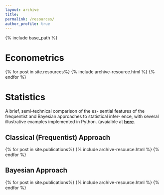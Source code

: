 ```yaml
---
layout: archive
title:
permalink: /resources/
author_profile: true
---
```


{% include base_path %}

# Econometrics


{% for post in site.resources%}
  {% include archive-resource.html %}
{% endfor %}

# Statistics

A brief, semi-technical comparison of the es- sential features of the frequentist and Bayesian approaches to statistical infer- ence, with several illustrative examples implemented in Python. (avaialble at [**here**](https://ertuncaydogdu.github.io/files/Frequentism.and.Bayesianism.pdf).

## Classical (Frequentist) Approach

{% for post in site.publications%}
  {% include archive-resource.html %}
{% endfor %}

## Bayesian Approach

{% for post in site.publications%}
  {% include archive-resource.html %}
{% endfor %}
